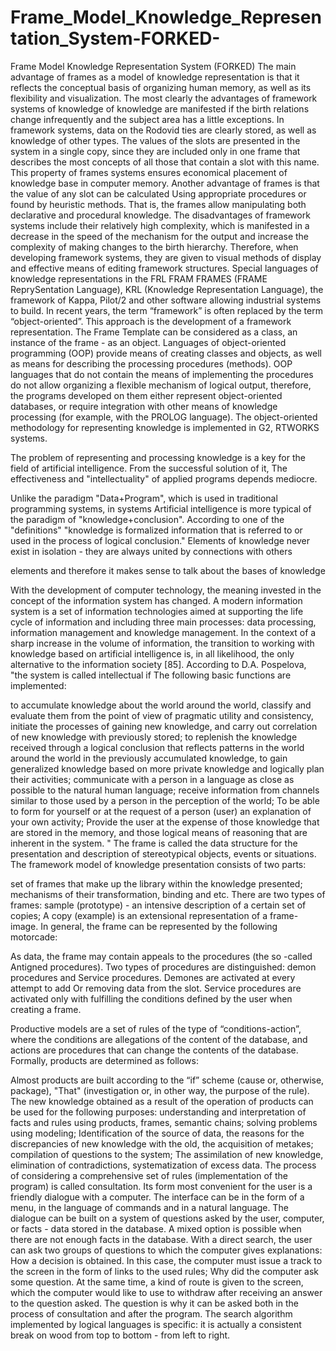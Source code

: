 # Frame_Model_Knowledge_Representation_System-FORKED-
Frame Model Knowledge Representation System (FORKED)
The main advantage of frames as a model of knowledge representation is that it reflects the conceptual basis of organizing human memory, as well as its flexibility and visualization.
The most clearly the advantages of framework systems of knowledge of knowledge are manifested if the birth relations change infrequently and the subject area has a little exceptions.
In framework systems, data on the Rodovid ties are clearly stored, as well as knowledge of other types.
The values of the slots are presented in the system in a single copy, since they are included only in one frame that describes the most concepts of all those that contain a slot with this name.
This property of frames systems ensures economical placement of knowledge base in computer memory. Another advantage of frames is that the value of any slot can be calculated
Using appropriate procedures or found by heuristic methods. That is, the frames allow manipulating both declarative and procedural knowledge.
The disadvantages of framework systems include their relatively high complexity, which is manifested in a decrease in the speed of the mechanism for the output and increase the complexity of making changes to the birth hierarchy.
Therefore, when developing framework systems, they are given to visual methods of display and effective means of editing framework structures.
Special languages of knowledge representations in the FRL FRAM FRAMES (FRAME ReprySentation Language), KRL (Knowledge Representation Language), the framework of Kappa, Pilot/2 and other software allowing industrial systems to build.
In recent years, the term “framework” is often replaced by the term “object-oriented”. This approach is the development of a framework representation. The Frame Template can be considered as a class, an instance of the frame - as an object.
Languages of object-oriented programming (OOP) provide means of creating classes and objects, as well as means for describing the processing procedures (methods).
OOP languages that do not contain the means of implementing the procedures do not allow organizing a flexible mechanism of logical output, therefore, the programs developed on them either represent object-oriented databases, or require integration with other means of knowledge processing (for example, with the PROLOG language).
The object-oriented methodology for representing knowledge is implemented in G2, RTWORKS systems.

The problem of representing and processing knowledge is a key
for the field of artificial intelligence. From the successful solution of it,
The effectiveness and "intellectuality" of applied programs depends mediocre.

Unlike the paradigm "Data+Program", which is used in traditional programming systems, in systems
Artificial intelligence is more typical of the paradigm of "knowledge+conclusion". According to one of the "definitions" "knowledge is formalized information that is referred to or used in the process of logical conclusion."
Elements of knowledge never exist in isolation - they are always united by connections with others

elements and therefore it makes sense to talk about the bases of knowledge

With the development of computer technology, the meaning invested in the concept of the information system has changed. A modern information system is a set of information technologies aimed at supporting the life cycle of information and including three main processes: data processing, information management and knowledge management. In the context of a sharp increase in the volume of information, the transition to working with knowledge based on artificial intelligence is, in all likelihood, the only alternative to the information society [85].
According to D.A. Pospelova, "the system is called intellectual if
The following basic functions are implemented:

to accumulate knowledge about the world around the world, classify and evaluate them from the point of view of pragmatic utility and consistency, initiate the processes of gaining new knowledge, and carry out correlation of new knowledge with previously stored;
to replenish the knowledge received through a logical conclusion that reflects patterns in the world around the world in the previously accumulated knowledge, to gain generalized knowledge based on more private knowledge and logically plan their activities;
communicate with a person in a language as close as possible to the natural human language;
receive information from channels similar to those used by a person in the perception of the world;
To be able to form for yourself or at the request of a person (user) an explanation of your own activity;
Provide the user at the expense of those knowledge that are stored in the memory, and those logical means of reasoning that are inherent in the system. "
The frame is called the data structure for the presentation and description of stereotypical objects, events or situations. The framework model of knowledge presentation consists of two parts:

set of frames that make up the library within the knowledge presented;
mechanisms of their transformation, binding and etc.
There are two types of frames:
sample (prototype) - an intensive description of a certain set of copies;
A copy (example) is an extensional representation of a frame-image.
In general, the frame can be represented by the following motorcade:

As data, the frame may contain appeals to the procedures (the so -called
Antigned procedures). Two types of procedures are distinguished: demon procedures and
Service procedures. Demones are activated at every attempt to add
Or removing data from the slot. Service procedures are activated only with
fulfilling the conditions defined by the user when creating a frame.

Productive models are a set of rules of the type of “conditions-action”, where the conditions are allegations of the content of the database, and actions are procedures that can change the contents of the database.
Formally, products are determined as follows:

Almost products are built according to the “if” scheme (cause or, otherwise, package),
"That" (investigation or, in other way, the purpose of the rule).
The new knowledge obtained as a result of the operation of products can be used for the following purposes:
understanding and interpretation of facts and rules using products, frames, semantic chains;
solving problems using modeling;
Identification of the source of data, the reasons for the discrepancies of new knowledge with the old, the acquisition of metakes;
compilation of questions to the system;
The assimilation of new knowledge, elimination of contradictions, systematization of excess data.
The process of considering a comprehensive set of rules (implementation of the program) is called consultation. Its form most convenient for the user is a friendly dialogue with a computer. The interface can be in the form of a menu, in the language of commands and in a natural language.
The dialogue can be built on a system of questions asked by the user, computer, or facts - data stored in the database. A mixed option is possible when there are not enough facts in the database.
With a direct search, the user can ask two groups of questions to which the computer gives explanations:
How a decision is obtained. In this case, the computer must issue a track to the screen in the form of links to the used rules;
Why did the computer ask some question. At the same time, a kind of route is given to the screen, which the computer would like to use to withdraw after receiving an answer to the question asked. The question is why it can be asked both in the process of consultation and after the program.
The search algorithm implemented by logical languages ​​is specific: it is actually a consistent break on wood from top to bottom - from left to right.
